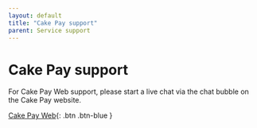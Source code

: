 ```yaml
---
layout: default
title: "Cake Pay support"
parent: Service support
---
```


# Cake Pay support

For Cake Pay Web support, please start a live chat via the chat bubble on the Cake Pay website.

[Cake Pay Web](https://cakepay.com/){: .btn .btn-blue } 


